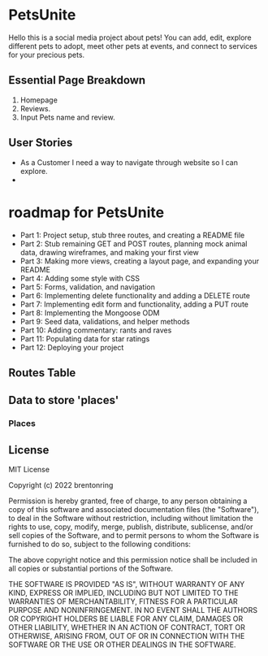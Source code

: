 # PetsUnite
Hello this is a social media project about pets!
You can add, edit, explore different pets to adopt, meet other pets at events, and connect to services for your precious pets. 

## Essential Page Breakdown
1. Homepage
2. Reviews.
3. Input Pets name and review.

## User Stories

- As a Customer I need a way to navigate through website so I can explore.
- 

# roadmap for PetsUnite
- Part 1: Project setup, stub three routes, and creating a README file
- Part 2: Stub remaining GET and POST routes, planning mock animal data, drawing wireframes, and making your first view
- Part 3: Making more views, creating a layout page, and expanding your README
- Part 4: Adding some style with CSS
- Part 5: Forms, validation, and navigation
- Part 6: Implementing delete functionality and adding a DELETE route
- Part 7: Implementing edit form and functionality, adding a PUT route
- Part 8: Implementing the Mongoose ODM
- Part 9: Seed data, validations, and helper methods
- Part 10: Adding commentary: rants and raves
- Part 11: Populating data for star ratings
- Part 12: Deploying your project

## Routes Table



<!-- | Method | Path                     | Purpose                                          |
| ------ | ------------------------ | ------------------------------------------------ |
| GET    | /                        | Home Page                                        |
| GET    | /places                  | Places Index Page                                |
| POST   | /places                  | Create new place                                 |
| GET    | /places/new              | Form page for creating a new place               |
| GET    | /places/:id              | Details about a particular place                 |
| PUT    | /places/:id              | Update a particular place                        |
| GET    | /places/:id/edit         | Form page for editing an existing place          |
| DELETE | /places/:id              | Delete a particular place                        |
| POST   | /places/:id/rant         | Create a rant (comment) about a particular place |
| DELETE | /places/:id/rant/:rantld | Delete a rant (comment) about a particular place |
| GET    | \*                       | 404 page (matches any route not defined above)   | -->

## Data to store 'places'

### Places

<!-- | Field    | Input     | Type    |
| -------- | --------- | ------- |
| Name     | `name`    | String  |
| City     | `city`    | String  |
| State    | `state`   | String  |
| Cuisines | `cuisines`| Strings |
| Pictures | `pictures`| Strings | -->

## License
MIT License

Copyright (c) 2022 brentonring

Permission is hereby granted, free of charge, to any person obtaining a copy
of this software and associated documentation files (the "Software"), to deal
in the Software without restriction, including without limitation the rights
to use, copy, modify, merge, publish, distribute, sublicense, and/or sell
copies of the Software, and to permit persons to whom the Software is
furnished to do so, subject to the following conditions:

The above copyright notice and this permission notice shall be included in all
copies or substantial portions of the Software.

THE SOFTWARE IS PROVIDED "AS IS", WITHOUT WARRANTY OF ANY KIND, EXPRESS OR
IMPLIED, INCLUDING BUT NOT LIMITED TO THE WARRANTIES OF MERCHANTABILITY,
FITNESS FOR A PARTICULAR PURPOSE AND NONINFRINGEMENT. IN NO EVENT SHALL THE
AUTHORS OR COPYRIGHT HOLDERS BE LIABLE FOR ANY CLAIM, DAMAGES OR OTHER
LIABILITY, WHETHER IN AN ACTION OF CONTRACT, TORT OR OTHERWISE, ARISING FROM,
OUT OF OR IN CONNECTION WITH THE SOFTWARE OR THE USE OR OTHER DEALINGS IN THE
SOFTWARE.
